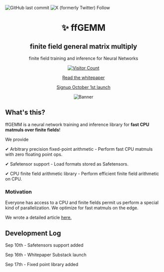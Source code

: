 ![GitHub last commit](https://img.shields.io/github/last-commit/Fileforma/ffGEMM)
![X (formerly Twitter) Follow](https://img.shields.io/twitter/follow/murage_kibicho)
<div align="center">
<h1>✨ ffGEMM <h2>finite field general matrix multiply</h2> </h1>
<p>finite field training and inference for Neural Networks</p>
<a href="https://github.com/Fileforma/ffGEMM" target="_blank" title="GitHub stars">
<img src = "https://api.visitorbadge.io/api/visitors?path=https%3A%2F%2Fgithub.com%2FFileforma%2FffGEMM&label=Visitors&countColor=%23263759"
 alt="Visitor Count" />
  <br>
</a>

[Read the whitepaper](https://fileforma.substack.com/p/update-ffgemm-finite-field-general?r=2at73k)

[Signup October 1st launch](https://fileforma.substack.com/)


<img src="https://res.cloudinary.com/dcrelr5e7/image/upload/c_scale,q_99,w_815/v1726583439/Screenshot_from_2024-09-17_17-28-10_gztjz9.jpg" alt="Banner"/>

</div>

## What's this?
ffGEMM is a neural network training and inference library for **fast CPU matmuls over finite fields**!

We provide

✔ Arbitrary precision fixed-point arithmetic - Perform fast CPU matmuls with zero floating point ops.

✔ Safetensor support - Load formats stored as Safetensors.

✔ CPU finite field arithmetic library - Perform efficient finite field arithmetic on CPU. 


### Motivation
Everyone has access to a CPU and finite fields permit us perform a special kind of parallelization. We optimize for fast matmuls on the edge.

We wrote a detailed article [here.](https://fileforma.substack.com/p/update-ffgemm-finite-field-general?r=2at73k)


## Development Log
Sep 10th - Safetensors support added

Sep 16th - Whitepaper Substack launch

Sep 17th - Fixed point library added 



